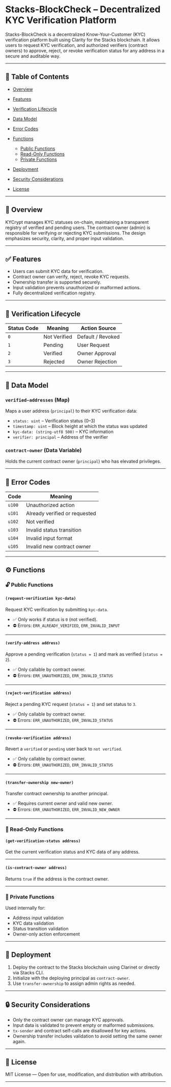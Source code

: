 
# Stacks-BlockCheck – Decentralized KYC Verification Platform

Stacks-BlockCheck is a decentralized Know-Your-Customer (KYC) verification platform built using Clarity for the Stacks blockchain. It allows users to request KYC verification, and authorized verifiers (contract owners) to approve, reject, or revoke verification status for any address in a secure and auditable way.

---

## 📜 Table of Contents

* [Overview](#overview)
* [Features](#features)
* [Verification Lifecycle](#verification-lifecycle)
* [Data Model](#data-model)
* [Error Codes](#error-codes)
* [Functions](#functions)

  * [Public Functions](#public-functions)
  * [Read-Only Functions](#read-only-functions)
  * [Private Functions](#private-functions)
* [Deployment](#deployment)
* [Security Considerations](#security-considerations)
* [License](#license)

---

## 📘 Overview

KYCrypt manages KYC statuses on-chain, maintaining a transparent registry of verified and pending users. The contract owner (admin) is responsible for verifying or rejecting KYC submissions. The design emphasizes security, clarity, and proper input validation.

---

## ✅ Features

* Users can submit KYC data for verification.
* Contract owner can verify, reject, revoke KYC requests.
* Ownership transfer is supported securely.
* Input validation prevents unauthorized or malformed actions.
* Fully decentralized verification registry.

---

## 🔄 Verification Lifecycle

| Status Code | Meaning      | Action Source     |
| ----------- | ------------ | ----------------- |
| `0`         | Not Verified | Default / Revoked |
| `1`         | Pending      | User Request      |
| `2`         | Verified     | Owner Approval    |
| `3`         | Rejected     | Owner Rejection   |

---

## 🧠 Data Model

### `verified-addresses` (Map)

Maps a user address (`principal`) to their KYC verification data:

* `status: uint` – Verification status (0–3)
* `timestamp: uint` – Block height at which the status was updated
* `kyc-data: (string-utf8 500)` – KYC information
* `verifier: principal` – Address of the verifier

### `contract-owner` (Data Variable)

Holds the current contract owner (`principal`) who has elevated privileges.

---

## 🚨 Error Codes

| Code   | Meaning                       |
| ------ | ----------------------------- |
| `u100` | Unauthorized action           |
| `u101` | Already verified or requested |
| `u102` | Not verified                  |
| `u103` | Invalid status transition     |
| `u104` | Invalid input format          |
| `u105` | Invalid new contract owner    |

---

## ⚙️ Functions

### 🔓 Public Functions

#### `(request-verification kyc-data)`

Request KYC verification by submitting `kyc-data`.

* ✅ Only works if status is `0` (not verified).
* ⛔ Errors: `ERR_ALREADY_VERIFIED`, `ERR_INVALID_INPUT`

---

#### `(verify-address address)`

Approve a pending verification (`status = 1`) and mark as verified (`status = 2`).

* ✅ Only callable by contract owner.
* ⛔ Errors: `ERR_UNAUTHORIZED`, `ERR_INVALID_STATUS`

---

#### `(reject-verification address)`

Reject a pending KYC request (`status = 1`) and set status to `3`.

* ✅ Only callable by contract owner.
* ⛔ Errors: `ERR_UNAUTHORIZED`, `ERR_INVALID_STATUS`

---

#### `(revoke-verification address)`

Revert a `verified` or `pending` user back to `not verified`.

* ✅ Only callable by contract owner.
* ⛔ Errors: `ERR_UNAUTHORIZED`, `ERR_INVALID_STATUS`

---

#### `(transfer-ownership new-owner)`

Transfer contract ownership to another principal.

* ✅ Requires current owner and valid new owner.
* ⛔ Errors: `ERR_UNAUTHORIZED`, `ERR_INVALID_NEW_OWNER`

---

### 👀 Read-Only Functions

#### `(get-verification-status address)`

Get the current verification status and KYC data of any address.

---

#### `(is-contract-owner address)`

Returns `true` if the address is the contract owner.

---

### 🔐 Private Functions

Used internally for:

* Address input validation
* KYC data validation
* Status transition validation
* Owner-only action enforcement

---

## 🚀 Deployment

1. Deploy the contract to the Stacks blockchain using Clarinet or directly via Stacks CLI.
2. Initialize with the deploying principal as `contract-owner`.
3. Use `transfer-ownership` to assign admin rights as needed.

---

## 🔒 Security Considerations

* Only the contract owner can manage KYC approvals.
* Input data is validated to prevent empty or malformed submissions.
* `tx-sender` and contract self-calls are disallowed for key actions.
* Ownership transfer includes validation to avoid setting the same owner again.

---

## 📄 License

MIT License — Open for use, modification, and distribution with attribution.

---
